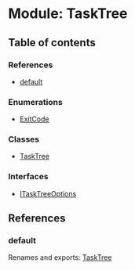 # Module: TaskTree

## Table of contents

### References

- [default](tasktree.md#default)

### Enumerations

- [ExitCode](../enums/tasktree.exitcode.md)

### Classes

- [TaskTree](../classes/tasktree.tasktree-1.md)

### Interfaces

- [ITaskTreeOptions](../interfaces/tasktree.itasktreeoptions.md)

## References

### default

Renames and exports: [TaskTree](../classes/tasktree.tasktree-1.md)
